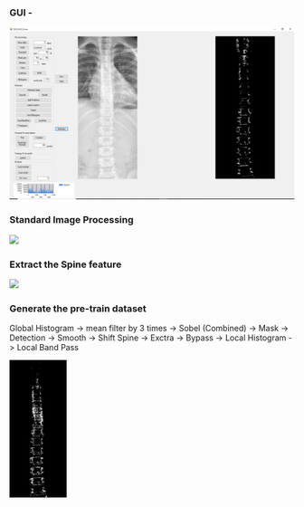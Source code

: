 
### GUI -
<img src="./img_tmp/gui.PNG">

### Standard Image Processing
<img src="./img_tmp/t1.png" >

### Extract the Spine feature
<img src="./img_tmp/t2.png" >

### Generate the pre-train dataset
Global Histogram -> mean filter by 3 times -> Sobel (Combined) -> Mask -> Detection -> Smooth -> Shift Spine -> Exctra -> Bypass -> Local Histogram -> Local Band Pass


<img src="./picture/0002_feat.png" width=20%>

